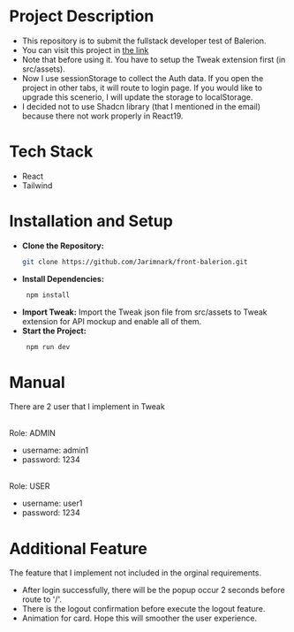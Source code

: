 # Project Description
- This repository is to submit the fullstack developer test of Balerion.
- You can visit this project in [the link](https://front-balerion.vercel.app/)
- Note that before using it. You have to setup the Tweak extension first (in src/assets).
- Now I use sessionStorage to collect the Auth data. If you open the project in other tabs, it will route to login page. If you would like to upgrade this scenerio, I will update the storage to localStorage.
- I decided not to use Shadcn library (that I mentioned in the email) because there not work properly in React19.
# Tech Stack
- React
- Tailwind
# Installation and Setup
- **Clone the Repository:**
  ```bash
  git clone https://github.com/Jarimnark/front-balerion.git
  ```
- **Install Dependencies:**
  ```bash
   npm install
  ```
- **Import Tweak:** Import the Tweak json file from src/assets to Tweak extension for API mockup and enable all of them.
- **Start the Project:**
  ```bash
   npm run dev
  ```
# Manual
There are 2 user that I implement in Tweak

<br />Role: ADMIN
- username: admin1
- password: 1234
  
<br />Role: USER
- username: user1
- password: 1234


# Additional Feature
The feature that I implement not included in the orginal requirements.
- After login successfully, there will be the popup occur 2 seconds before route to '/'.
- There is the logout confirmation before execute the logout feature.
- Animation for card. Hope this will smoother the user experience.
